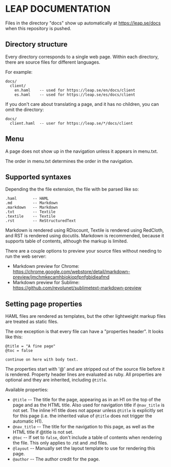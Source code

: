 LEAP DOCUMENTATION
=================================

Files in the directory "docs" show up automatically at https://leap.se/docs when this repository is pushed.


Directory structure
---------------------------------

Every directory corresponds to a single web page. Within each directory, there are source files for different languages.

For example:

    docs/
      client/
        en.haml    -- used for https://leap.se/en/docs/client
        es.haml    -- used for https://leap.se/es/docs/client

If you don't care about translating a page, and it has no children, you can omit the directory:

    docs/
      client.haml  -- user for https://leap.se/*/docs/client

Menu
---------------------------------

A page does not show up in the navigation unless it appears in menu.txt.

The order in menu.txt determines the order in the navigation.

Supported syntaxes
---------------------------------

Depending the the file extension, the file with be parsed like so:

    .haml       -- HAML
    .md         -- Markdown
    .markdown   -- Markdown
    .txt        -- Textile
    .textile    -- Textile
    .rst        -- ReStructuredText

Markdown is rendered using RDiscount, Textile is rendered using RedCloth, and RST is rendered using docutils. Markdown is recommended, because it supports table of contents, although the markup is limited.

There are a couple options to preview your source files without needing to run the web server:

* Markdown preview for Chrome: https://chrome.google.com/webstore/detail/markdown-preview/jmchmkecamhbiokiopfpnfgbidieafmd
* Markdown preview for Sublime: https://github.com/revolunet/sublimetext-markdown-preview

Setting page properties
---------------------------------

HAML files are rendered as templates, but the other lightweight markup files are treated as static files.

The one exception is that every file can have a "properties header". It looks like this:

    @title = "A fine page"
    @toc = false

    continue on here with body text.

The properties start with '@' and are stripped out of the source file before it is rendered. Property header lines are evaluated as ruby. All properties are optional and they are inherited, including `@title`.

Available properties:

* `@title` -- The title for the page, appearing as in an H1 on the top of the page and as the HTML title. Also used for navigation title if `@nav_title` is not set. The inline H1 title does not appear unless `@title` is explicitly set for this page (i.e. the inherited value of `@title` does not trigger the automatic H1).
* `@nav_title` -- The title for the navigation to this page, as well as the HTML title if @title is not set.
* `@toc` -- If set to `false`, don't include a table of contents when rendering the file. This only applies to .rst and .md files.
* `@layout` -- Manually set the layout template to use for rendering this page.
* `@author` -- The author credit for the page.